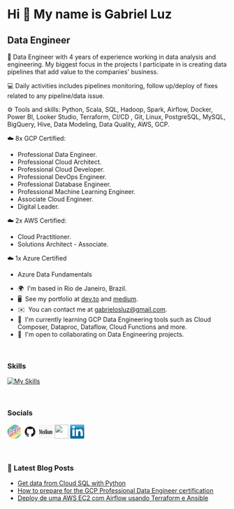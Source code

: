 Hi 👋 My name is Gabriel Luz
============================

Data Engineer
-------------

🎯 Data Engineer with 4 years of experience working in data analysis and engineering. My biggest focus in the projects I participate in is creating data pipelines that add value to the companies' business.

💻 Daily activities includes pipelines monitoring, follow up/deploy of fixes related to any pipeline/data issue.

⚙️ Tools and skills: Python, Scala, SQL, Hadoop, Spark, Airflow, Docker, Power BI, Looker Studio, Terraform, CI/CD , Git, Linux, PostgreSQL, MySQL, BigQuery, Hive, Data Modeling, Data Quality, AWS, GCP.

☁️ 8x GCP Certified:
- Professional Data Engineer.
- Professional Cloud Architect.
- Professional Cloud Developer.
- Professional DevOps Engineer.
- Professional Database Engineer.
- Professional Machine Learning Engineer.
- Associate Cloud Engineer.
- Digital Leader.

☁️ 2x AWS Certified:
- Cloud Practitioner.
- Solutions Architect - Associate.

☁️ 1x Azure Certified
- Azure Data Fundamentals


* 🌍  I'm based in Rio de Janeiro, Brazil.
* 🖥️  See my portfolio at [dev.to](http://https://dev.to/gabrielosluz) and [medium](https://medium.com/gabriel-luz).
* ✉️  You can contact me at [gabrielosluz@gmail.com](mailto:gabrielosluz@gmail.com).
* 🧠  I'm currently learning GCP Data Engineering tools such as Cloud Composer, Dataproc, Dataflow, Cloud Functions and more.
* 🤝  I'm open to collaborating on Data Engineering projects.

<br />

### Skills


[![My Skills](https://skillicons.dev/icons?i=aws,gcp,python,docker,fastapi,flask,git,github,gitlab,githubactions,linux,mongodb,mysql,arduino,scala,vscode&theme=light)](https://skillicons.dev)

<br />

### Socials


<p align="left"> <a href="https://www.dev.to/gabrielosluz" target="_blank" rel="noreferrer"><img src=./images/devto.png width="32" height="32" /></a> <a href="https://www.github.com/gabrielosluz" target="_blank" rel="noreferrer"><img src=./images/GitHubLogo.png width="32" height="32" /></a> <a href="http://www.medium.com/gabriel-luz" target="_blank" rel="noreferrer"><img src=./images/medium.png width="32" height="32" /></a> <a href="https://www.twitter.com/Gabriel_Luz96" target="_blank" rel="noreferrer"><img src="https://raw.githubusercontent.com/danielcranney/readme-generator/main/public/icons/socials/twitter.svg" width="32" height="32" /></a> <a href="https://www.linkedin.com/in/gabriel-luz/" target="_blank" rel="noreferrer"><img src=./images/transparent-Linkedin-logo-icon.png width="32" height="32" /></a></p>

<br />

### 📕 Latest Blog Posts

<!-- BLOG-POST-LIST:START -->
* [Get data from Cloud SQL with Python](https://dev.to/gabrielosluz/get-data-from-cloud-sql-with-python-51jm) 
* [How to prepare for the GCP Professional Data Engineer certification](https://dev.to/gabrielosluz/how-to-prepare-for-the-gcp-professional-data-engineer-certification-gek)
* [Deploy de uma AWS EC2 com Airflow usando Terraform e Ansible](https://medium.com/gabriel-luz/deploy-de-uma-ec2-com-airflow-usando-terraform-e-ansible-5b4ac3387c6e)


